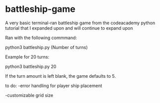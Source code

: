 # battleship-game
A very basic terminal-ran battleship game from the codeacademy python tutorial that I expanded upon and will continue to expand upon

Ran with the following commmand: 

python3 battleship.py (Number of turns)

Example for 20 turns:

python3 battleship.py 20

If the turn amount is left blank, the game defaults to 5.

to do: 
  -error handling for player ship placement
 
  -customizable grid size
